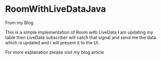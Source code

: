 # RoomWithLiveDataJava
From my Blog 

This is a simple implementation of Room with LiveData
I am updating my table then LiveData subscriber will catch that signal 
and send me the data which is updated and i will present it to the UI.

For more explanation please visit my blog article 
